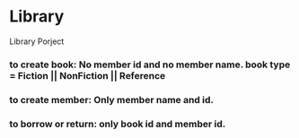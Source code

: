 # Library
Library Porject




### to create book: No member id and no member name. book type = Fiction || NonFiction || Reference
### to create member: Only member name and id.
### to borrow or return: only book id and member id.
